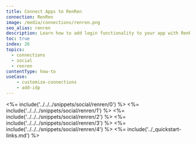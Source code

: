 ```yaml
---
title: Connect Apps to RenRen
connection: RenRen
image: /media/connections/renren.png
seo_alias: renren
description: Learn how to add login functionality to your app with RenRen. You will need to obtain an API Key and Secret Key for RenRen.
toc: true
index: 26
topics:
  - connections
  - social
  - renren
contentType: how-to
useCase:
    - customize-connections
    - add-idp
---
```

<%= include('../../../snippets/social/renren/0') %> 
<%= include('../../../snippets/social/renren/1') %> 
<%= include('../../../snippets/social/renren/2') %> 
<%= include('../../../snippets/social/renren/3') %> 
<%= include('../../../snippets/social/renren/4') %> 
<%= include('../_quickstart-links.md') %>
